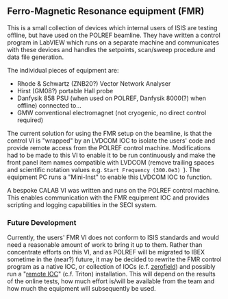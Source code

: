 ## Ferro-Magnetic Resonance equipment (FMR)

This is a small collection of devices which internal users of ISIS are testing offline, but have used on the POLREF beamline.  They have written a control program in LabVIEW which runs on a separate machine and communicates with these devices and handles the setpoints, scan/sweep procedure and data file generation.

The individual pieces of equipment are:

- Rhode & Schwartz (ZNB20?) Vector Network Analyser
- Hirst (GM08?) portable Hall probe
- Danfysik 858 PSU (when used on POLREF, Danfysik 8000(?) when offline) connected to...
- GMW conventional electromagnet (not cryogenic, no direct control required)

The current solution for using the FMR setup on the beamline, is that the control VI is "wrapped" by an LVDCOM IOC to isolate the users' code and provide remote access from the POLREF control machine.  Modifications had to be made to this VI to enable it to be run continuously and make the front panel item names compatible with LVDCOM (remove trailing spaces and scientific notation values e.g. `Start Frequency (300.0e3) `).  The equipment PC runs a "Mini-Inst" to enable this LVDCOM IOC to function.

A bespoke CALAB VI was written and runs on the POLREF control machine.  This enables communication with the FMR equipment IOC and provides scripting and logging capabilities in the SECI system.

### Future Development

Currently, the users' FMR VI does not conform to ISIS standards and would need a reasonable amount of work to bring it up to them.  Rather than concentrate efforts on this VI, and as POLREF will be migrated to IBEX sometime in the (near?) future, it may be decided to rewrite the FMR control program as a native IOC, or collection of IOCs (c.f. [zerofield](https://github.com/ISISComputingGroup/ibex_developers_manual/wiki/Zero-field-controller)) and possibly run a "[remote IOC](https://github.com/ISISComputingGroup/ibex_developers_manual/wiki/Remote-IOCs)" (c.f. Triton) installation.  This will depend on the results of the online tests, how much effort is/will be available from the team and how much the equipment will subsequently be used.
